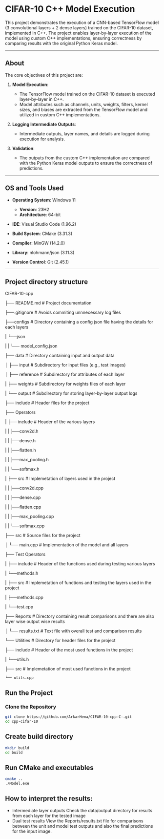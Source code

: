 # CIFAR-10 C++ Model Execution

This project demonstrates the execution of a CNN-based TensorFlow model (3 convolutional layers + 2 dense layers) trained on the CIFAR-10 dataset, implemented in C++. The project enables layer-by-layer execution of the model using custom C++ implementations, ensuring correctness by comparing results with the original Python Keras model.

---

## About

The core objectives of this project are:

1. **Model Execution**:
   - The TensorFlow model trained on the CIFAR-10 dataset is executed layer-by-layer in C++.
   - Model attributes such as channels, units, weights, filters, kernel sizes, and biases are extracted from the TensorFlow model and utilized in custom C++ implementations.

2. **Logging Intermediate Outputs**:
   - Intermediate outputs, layer names, and details are logged during execution for analysis.

3. **Validation**:
   - The outputs from the custom C++ implementation are compared with the Python Keras model outputs to ensure the correctness of predictions.

---

## OS and Tools Used

- **Operating System**: Windows 11  
  - **Version**: 23H2  
  - **Architecture**: 64-bit  

- **IDE**: Visual Studio Code (1.96.2)  
- **Build System**: CMake (3.31.3)  
- **Compiler**: MinGW (14.2.0)  
- **Library**: nlohmann/json (3.11.3)  
- **Version Control**: Git (2.45.1)  

---

## Project directory structure

CIFAR-10-cpp

├── README.md                # Project documentation

├──.gitignore                # Avoids commiting unnnecessary log files

├──configs                   # Directory containing a config json file having the details for each layers

|    └──json

|    |   └── model_config.json     

├── data                     # Directory containing input and output data

│   ├── input                # Subdirectory for input files (e.g., test images)

│   ├── reference            # Subdirectory for attributes of each layer

|   ├── weights              # Subdirectory for weights files of each layer

|   └── output               # Subdirectory for storing layer-by-layer output logs

├── include                  # Header files for the project

├── Operators

|   ├── include                  # Header of the various layers

|   |   ├──conv2d.h

|   |   ├──dense.h

|   |   ├──flatten.h

|   |   ├──max_pooling.h

|   |   └──softmax.h

|   ├── src                      # Implemetation of layers used in the project

|   |   ├──conv2d.cpp

|   |   ├──dense.cpp

|   |   ├──flatten.cpp

|   |   ├──max_pooling.cpp

|   |   └──softmax.cpp  

├── src                      # Source files for the project

│   └── main.cpp             # Implementation of the model and all layers

├── Test Operators

|  ├── include                  # Header of the functions used during testing various layers

|      └──methods.h

|  ├── src                      # Implemetation of functions and testing the layers used in the project

|     ├──methods.cpp

|     └──test.cpp  

├── Reports                  # Directory containing result comparisons and there are also layer wise output wise results

│   └── results.txt          # Text file with overall test and comparison results

└── Utilities                # Directory for header files for the project

├── include                  # Header of the most used functions in the project

|   └──utils.h

├── src                      # Implemetation of most used functions in the project

    └── utils.cpp                 



## Run the Project

### Clone the Repository

```bash
git clone https://github.com/ArkarHema/CIFAR-10-cpp-C-.git
cd cpp-cifar-10

```

## Create build directory

```bash
mkdir build
cd build

```

## Run CMake and executables

```bash
cmake ..
./Model.exe

```

## How to interpret the results:

- Intermediate layer outputs
  Check the data/output directory for results from each layer for the tested image
- Dual test results
  View the Reports/results.txt file for comparisons between the unit and model test outputs and also the final predictions for the input image.

```
